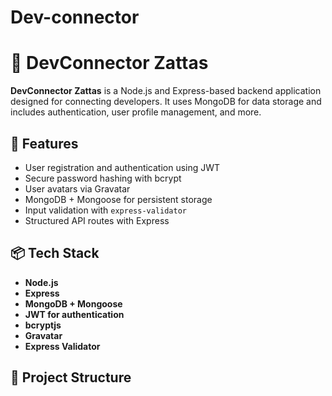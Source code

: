 # Dev-connector
# 📘 DevConnector Zattas

**DevConnector Zattas** is a Node.js and Express-based backend application designed for connecting developers. It uses MongoDB for data storage and includes authentication, user profile management, and more.

## 🚀 Features

- User registration and authentication using JWT
- Secure password hashing with bcrypt
- User avatars via Gravatar
- MongoDB + Mongoose for persistent storage
- Input validation with `express-validator`
- Structured API routes with Express

## 📦 Tech Stack

- **Node.js**
- **Express**
- **MongoDB + Mongoose**
- **JWT for authentication**
- **bcryptjs**
- **Gravatar**
- **Express Validator**

## 📁 Project Structure


